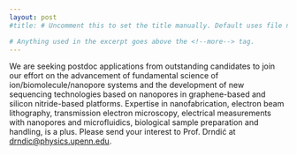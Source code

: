 ```yaml
---
layout: post
#title: # Uncomment this to set the title manually. Default uses file name.

# Anything used in the excerpt goes above the <!--more--> tag.
---
```

We are seeking postdoc applications from outstanding candidates to join our effort on the advancement of fundamental science of ion/biomolecule/nanopore systems and the development of new sequencing technologies based on nanopores in graphene-based and silicon nitride-based platforms. 
Expertise in nanofabrication, electron beam lithography, transmission electron microscopy, electrical measurements with nanopores and microfluidics, biological sample preparation and handling, is a plus. 
Please send your interest to Prof. Drndić at drndic@physics.upenn.edu.

<!--more-->
